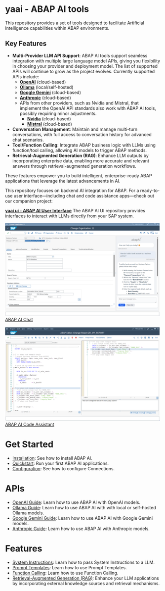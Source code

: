 # yaai - ABAP AI tools
This repository provides a set of tools designed to facilitate Artificial Intelligence capabilities within ABAP environments.

## Key Features
- **Multi-Provider LLM API Support**: ABAP AI tools support seamless integration with multiple large language model APIs, giving you flexibility in choosing your provider and deployment model. The list of supported APIs will continue to grow as the project evolves. Currently supported APIs include:
  - **[OpenAI](openai/README.md)** (cloud-based)
  - **[Ollama](ollama/README.md)** (local/self-hosted)
  - **[Google Gemini](google/README.md)** (cloud-based)
  - **[Anthropic](anthropic/README.md)** (cloud-based)
  - APIs from other providers, such as Nvidia and Mistral, that implement the OpenAI API standards also work with ABAP AI tools, possibly requiring minor adjustments.
      - **[Nvidia](openai_compatible/nvidia.md)** (cloud-based)
      - **[Mistral](openai_compatible/mistral.md)** (cloud-based)
- **Conversation Management**: Maintain and manage multi-turn conversations, with full access to conversation history for advanced chat scenarios.
- **Tool/Function Calling**: Integrate ABAP business logic with LLMs using function/tool calling, allowing AI models to trigger ABAP methods.
- **Retrieval-Augmented Generation (RAG)**: Enhance LLM outputs by incorporating enterprise data, enabling more accurate and relevant answers through retrieval-augmented generation workflows.

These features empower you to build intelligent, enterprise-ready ABAP applications that leverage the latest advancements in AI.

This repository focuses on backend AI integration for ABAP. For a ready-to-use user interface—including chat and code assistance apps—check out our companion project: 

  [**yaai ui - ABAP AI User Interface**](https://github.com/christianjianelli/yaai_ui)
  The ABAP AI UI repository provides interfaces to interact with LLMs directly from your SAP system.
  
  <p>
    <img src="images/abap_ai_ui_chat.png" alt="ABAP AI UI Chat" width="500px">
    <br><a href="https://github.com/christianjianelli/yaai_ui">ABAP AI Chat</a>
    <br>
    <br>
    <img src="images/yaai_ui_code_assist.png" alt="ABAP AI UI Code Assistant" width="500px">
    <br><a href="https://github.com/christianjianelli/yaai_ui">ABAP AI Code Assistant</a>
  </p>

# Get Started

  - [Installation](installation.md): See how to install ABAP AI.
  - [Quickstart](quickstart.md): Run your first ABAP AI applications.
  - [Configuration](config.md): See how to configure Connections.

# APIs

  - [OpenAI Guide](openai/README.md): Learn how to use ABAP AI with OpenAI models.
  - [Ollama Guide](ollama/README.md): Learn how to use ABAP AI with with local or self-hosted Ollama models.
  - [Google Gemini Guide](google/README.md): Learn how to use ABAP AI with Google Gemini models.
  - [Anthropic Guide](anthropic/README.md): Learn how to use ABAP AI with Anthropic models.

# Features
- [System Instructions](system_instructions.md): Learn how to pass System Instructions to a LLM.
- [Prompt Templates](prompt_templates.md): Learn how to use Prompt Templates.
- [Function Calling](function_calling.md): Learn how to use Function Calling.
- [Retrieval-Augmented Generation (RAG)](rag.md): Enhance your LLM applications by incorporating external knowledge sources and retrieval mechanisms.